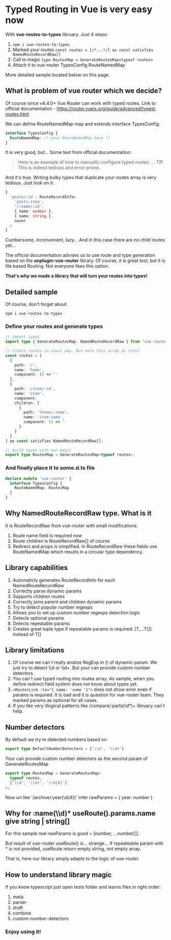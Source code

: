 # Typed Routing in Vue is very easy now

With **vue-routes-to-types** libruary. Just 4 steps:

1. ```npm i vue-routes-to-types```
2. Marked your routes ```const routes = [/*...*/] as const satisfies NamedRouteRecordRaw[]```
3. Call to magic ```type RoutesMap = GenerateRoutesMap<typeof routes>```
4. Attach it to vue-router TypesConfig RouteNamedMap

More detailed sample located below on this page. 

##  What is problem of vue router which we decide?

Of course since v4.4.0+ Vue Router can work with typed routes. Link to official documentation - <https://router.vuejs.org/guide/advanced/typed-routes.html>

We can define RouteNamedMap map and extends interface TypesConfig.

```ts
interface TypesConfig {
  RouteNamedMap: /* your RouteNamedMap here */
}
```

It is very good, but... Some text from official documentation:

> Here is an example of how to manually configure typed routes:
  ... 
> TIP. This is indeed tedious and error-prone.

And it's true. Writing bulky types that duplicate your routes array is very tedious. Just look on it:

```ts
{
  'posts/:id': RouteRecordInfo<
    'posts-item',
    '/:name/:id',
    { name: number },
    { name: string },
    never
  >
}
```

Cumbersome, inconvenient, lazy... And in this case there are no child routes yet...

The official documentation advises us to use route and type generation based on the **unplugin-vue-router** 
library. Of course, it is great tool, but it is file based Routing. Not everyone likes this option.

**That's why we made a library that will turn your routes into types!**

## Detailed sample

Of course, don't forget about
```
npm i vue-routes-to-types
```

### Define your routes and generate types
```ts
// import types
import type { GenerateRoutesMap, NamedRouteRecordRaw } from "vue-routes-to-types";

// Create routes in usual way. But mark this array as const
const routes = [
  {
    path: '/',
    name: 'home',
    component: () => ''
  },
  {
    path: '/item/:id',
    name: 'item',
    component,
    children: [
      {
        path: 'theme/:some',
        name: 'item-some',
        component: () => ''
      }
    ]
  }
] as const satisfies NamedRouteRecordRaw[];

// build types with our magic 
export type RoutesMap = GenerateRoutesMap<typeof routes>; 
```

### And finally place it to some.d.ts file
```ts
declare module 'vue-router' {
  interface TypesConfig {
    RouteNamedMap: RoutesMap
  }
}
```

## Why NamedRouteRecordRaw type. What is it

It is RouteRecordRaw from vue-router with small modifications.

1. Route name field is required now
2. Route children is RouteRecordRaw[] of course
3. Redirect and props is simplified. In RouteRecordRaw these fields use RouteNamedMap which results in a circular type dependency.

## Library capabilities

1. Automaticly generates RouteRecordInfo for each NamedRouteRecordRaw
2. Correctly parse dynamic params
3. Supports children routes
4. Correctly joins parent and children dynamic params
5. Try to detect popular number regexps
6. Allows you to set up custom number regexps detection logic
7. Detects optional params 
8. Detects repeatable params
9. Creates great tuple type if repeatable params is required: [T,...T[]] instead of T[] 

## Library limitations

1. Of course we can`t really analize RegExp in () of dynamic param. We just try to detect \\\d or \\\d+. But your can provide custom number detectors.
2. You can`t use typed routing into routes array. As sample, when you define redirect field system does not know about types yet.
3. ```<RouterLink :to="{ name: 'some '}">``` does not show error even if params is required. It is bad and it is question for vue-router team. They marked params as optional for all cases.
4. If you like very illogical patterns like /compare/:parts(\\d*)+ libruary can`t help.

## Number detectors 

By default we try to detected numbers based on 
```ts
export type DefaultNumberDetectors = ['\\d', '\\d+']
```
Your can provide custom number detectors as the second param of GenerateRoutesMap
```ts
export type RoutesMap = GenerateRoutesMap<
  typeof routes,
  ['\\d', '\\d+', '\\d{4}']
>; 
```
Now url like '/archive/:year(\\d{4})' infer rawParams = { year: number }

## Why for :name(\\\d)* useRoute().params.name give string | string[]

For this sample real rawParams is good = [number, ...number[]]. 

But result of vue-router useRoute() is... strange... If repeateable param with * is not provided, useRoute return empty string, not empty array.

That is, here our library simply adapts to the logic of vue-router.


## How to understand library magic

If you know typescript just open tests folder and learns files in right order:

1. meta
2. parser
3. draft
4. combine
5. custom-number-detectors

### Enjoy using it!